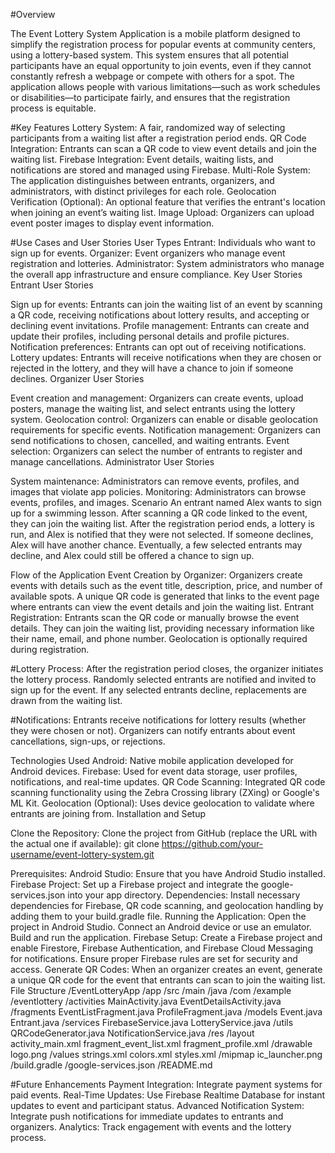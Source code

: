 #Overview

The Event Lottery System Application is a mobile platform designed to simplify the registration process for popular events at community centers, using a lottery-based system. 
This system ensures that all potential participants have an equal opportunity to join events, even if they cannot constantly refresh a webpage or compete with others for a spot. 
The application allows people with various limitations—such as work schedules or disabilities—to participate fairly, and ensures that the registration process is equitable.

#Key Features
Lottery System: A fair, randomized way of selecting participants from a waiting list after a registration period ends.
QR Code Integration: Entrants can scan a QR code to view event details and join the waiting list.
Firebase Integration: Event details, waiting lists, and notifications are stored and managed using Firebase.
Multi-Role System: The application distinguishes between entrants, organizers, and administrators, with distinct privileges for each role.
Geolocation Verification (Optional): An optional feature that verifies the entrant's location when joining an event’s waiting list.
Image Upload: Organizers can upload event poster images to display event information.

#Use Cases and User Stories
User Types
Entrant: Individuals who want to sign up for events.
Organizer: Event organizers who manage event registration and lotteries.
Administrator: System administrators who manage the overall app infrastructure and ensure compliance.
Key User Stories
Entrant User Stories

Sign up for events: Entrants can join the waiting list of an event by scanning a QR code, receiving notifications about lottery results, and accepting or declining event invitations.
Profile management: Entrants can create and update their profiles, including personal details and profile pictures.
Notification preferences: Entrants can opt out of receiving notifications.
Lottery updates: Entrants will receive notifications when they are chosen or rejected in the lottery, and they will have a chance to join if someone declines.
Organizer User Stories

Event creation and management: Organizers can create events, upload posters, manage the waiting list, and select entrants using the lottery system.
Geolocation control: Organizers can enable or disable geolocation requirements for specific events.
Notification management: Organizers can send notifications to chosen, cancelled, and waiting entrants.
Event selection: Organizers can select the number of entrants to register and manage cancellations.
Administrator User Stories

System maintenance: Administrators can remove events, profiles, and images that violate app policies.
Monitoring: Administrators can browse events, profiles, and images.
Scenario
An entrant named Alex wants to sign up for a swimming lesson. After scanning a QR code linked to the event, they can join the waiting list. 
After the registration period ends, a lottery is run, and Alex is notified that they were not selected. 
If someone declines, Alex will have another chance. Eventually, a few selected entrants may decline, and Alex could still be offered a chance to sign up.

Flow of the Application
Event Creation by Organizer:
Organizers create events with details such as the event title, description, price, and number of available spots.
A unique QR code is generated that links to the event page where entrants can view the event details and join the waiting list.
Entrant Registration:
Entrants scan the QR code or manually browse the event details.
They can join the waiting list, providing necessary information like their name, email, and phone number.
Geolocation is optionally required during registration.

#Lottery Process:
After the registration period closes, the organizer initiates the lottery process.
Randomly selected entrants are notified and invited to sign up for the event.
If any selected entrants decline, replacements are drawn from the waiting list.

#Notifications:
Entrants receive notifications for lottery results (whether they were chosen or not).
Organizers can notify entrants about event cancellations, sign-ups, or rejections.

Technologies Used
Android: Native mobile application developed for Android devices.
Firebase: Used for event data storage, user profiles, notifications, and real-time updates.
QR Code Scanning: Integrated QR code scanning functionality using the Zebra Crossing library (ZXing) or Google's ML Kit.
Geolocation (Optional): Uses device geolocation to validate where entrants are joining from.
Installation and Setup

Clone the Repository: Clone the project from GitHub (replace the URL with the actual one if available):
git clone https://github.com/your-username/event-lottery-system.git

Prerequisites:
Android Studio: Ensure that you have Android Studio installed.
Firebase Project: Set up a Firebase project and integrate the google-services.json into your app directory.
Dependencies: Install necessary dependencies for Firebase, QR code scanning, and geolocation handling by adding them to your build.gradle file.
Running the Application:
Open the project in Android Studio.
Connect an Android device or use an emulator.
Build and run the application.
Firebase Setup:
Create a Firebase project and enable Firestore, Firebase Authentication, and Firebase Cloud Messaging for notifications.
Ensure proper Firebase rules are set for security and access.
Generate QR Codes:
When an organizer creates an event, generate a unique QR code for the event that entrants can scan to join the waiting list.
File Structure
/EventLotteryApp
    /app
        /src
            /main
                /java
                    /com
                        /example
                            /eventlottery
                                /activities
                                    MainActivity.java
                                    EventDetailsActivity.java
                                /fragments
                                    EventListFragment.java
                                    ProfileFragment.java
                                /models
                                    Event.java
                                    Entrant.java
                                /services
                                    FirebaseService.java
                                    LotteryService.java
                                /utils
                                    QRCodeGenerator.java
                                    NotificationService.java
                /res
                    /layout
                        activity_main.xml
                        fragment_event_list.xml
                        fragment_profile.xml
                    /drawable
                        logo.png
                    /values
                        strings.xml
                        colors.xml
                        styles.xml
                    /mipmap
                        ic_launcher.png
    /build.gradle
    /google-services.json
    /README.md
    
#Future Enhancements
Payment Integration: Integrate payment systems for paid events.
Real-Time Updates: Use Firebase Realtime Database for instant updates to event and participant status.
Advanced Notification System: Integrate push notifications for immediate updates to entrants and organizers.
Analytics: Track engagement with events and the lottery process.
